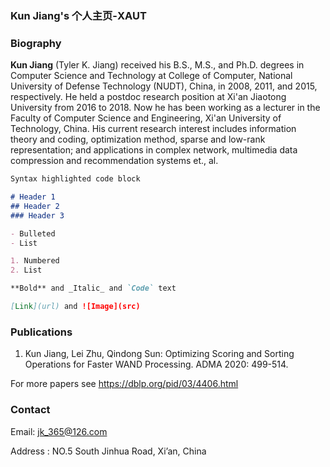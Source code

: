 ### Kun Jiang's 个人主页-XAUT

### Biography
**Kun Jiang** (Tyler K. Jiang) received his B.S., M.S., and Ph.D. degrees in Computer Science and Technology at College of Computer, National University of Defense Technology (NUDT), China, in 2008, 2011, and 2015, respectively. He held a postdoc research position at Xi'an Jiaotong University from 2016 to 2018. Now he has been working as a lecturer in the Faculty of Computer Science and Engineering, Xi'an University of Technology, China. His current research interest includes information theory and coding, optimization method, sparse and low-rank representation; and applications in complex network, multimedia data compression and recommendation systems et., al.

```markdown
Syntax highlighted code block

# Header 1
## Header 2
### Header 3

- Bulleted
- List

1. Numbered
2. List

**Bold** and _Italic_ and `Code` text

[Link](url) and ![Image](src)
```



### Publications
1. Kun Jiang, Lei Zhu, Qindong Sun: Optimizing Scoring and Sorting Operations for Faster WAND Processing. ADMA 2020: 499-514.

For more papers see https://dblp.org/pid/03/4406.html

### Contact

Email: jk_365@126.com

Address : NO.5 South Jinhua Road, Xi’an, China
